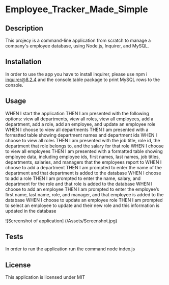 # Employee_Tracker_Made_Simple

## Description

This projecy is a command-line application from scratch to manage a company's employee database, using Node.js, Inquirer, and MySQL.

## Installation

In order to use the app you have to install inquirer, please use npm i inquirer@8.2.4 and the console.table package to print MySQL rows to the console.

## Usage

WHEN I start the application
THEN I am presented with the following options: view all departments, view all roles, view all employees, add a department, add a role, add an employee, and update an employee role
WHEN I choose to view all departments
THEN I am presented with a formatted table showing department names and department ids
WHEN I choose to view all roles
THEN I am presented with the job title, role id, the department that role belongs to, and the salary for that role
WHEN I choose to view all employees
THEN I am presented with a formatted table showing employee data, including employee ids, first names, last names, job titles, departments, salaries, and managers that the employees report to
WHEN I choose to add a department
THEN I am prompted to enter the name of the department and that department is added to the database
WHEN I choose to add a role
THEN I am prompted to enter the name, salary, and department for the role and that role is added to the database
WHEN I choose to add an employee
THEN I am prompted to enter the employee’s first name, last name, role, and manager, and that employee is added to the database
WHEN I choose to update an employee role
THEN I am prompted to select an employee to update and their new role and this information is updated in the database

![Screenshot of application] (/Assets/Screenshot.jpg)


## Tests

In order to run the application run the command node index.js

## License

This application is licensed under MIT
